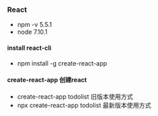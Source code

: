 ### React
- npm -v 5.5.1
- node 7.10.1

#### install react-cli
- npm install -g create-react-app

#### create-react-app 创建react
- create-react-app todolist 旧版本使用方式
- npx create-react-app todolist 最新版本使用方式
